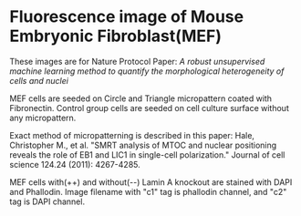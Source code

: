 # Fluorescence image of Mouse Embryonic Fibroblast(MEF)

These images are for Nature Protocol Paper: 
*A robust unsupervised machine learning   method to quantify the morphological heterogeneity of cells and nuclei* 

MEF cells are seeded on Circle and Triangle micropattern coated with Fibronectin. Control group cells are seeded on cell culture surface without any micropattern.

Exact method of micropatterning is described in this paper: 
Hale, Christopher M., et al. "SMRT analysis of MTOC and nuclear positioning reveals the role of EB1 and LIC1 in single-cell polarization." Journal of cell science 124.24 (2011): 4267-4285.

MEF cells with(++) and without(--) Lamin A knockout are stained with DAPI and Phallodin. Image filename with "c1" tag is phallodin channel, and "c2" tag is DAPI channel.

